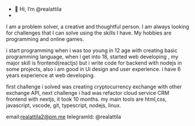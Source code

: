 - 👋 Hi, I’m @realattila
- 
I am a problem solver, a creative and thoughtful person. I am always looking for challenges that I can solve using the skills I have. My hobbies are programming and online games.

i start programming when i was too young in 12 age with creating basic programming language, when i get into 18, started web developing , my major skill is frontend(reactjs)  but i write code for backend with nodejs in some projects, also i am good in Ui design and user experience. i  have 6 years experience at web developing. 

first challenge i solved was creating cryptocurrency exchange with other exchange API, next challenge i had was refactor cloud service CRM frontend with nextjs, it took 10 months.
my main tools are html,css, javascript, vscode, git, typescript, nodejs, linux.

email:realattila2@pm.me
telegramId: @realattila

<!---
realattila/realattila is a ✨ special ✨ repository because its `README.md` (this file) appears on your GitHub profile.
You can click the Preview link to take a look at your changes.
--->
